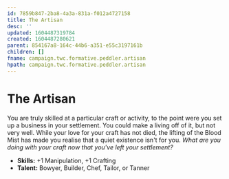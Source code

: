 ```yaml
---
id: 7859b847-2ba8-4a3a-831a-f012a4727158
title: The Artisan
desc: ''
updated: 1604487319784
created: 1604487280621
parent: 854167a8-164c-44b6-a351-e55c3197161b
children: []
fname: campaign.twc.formative.peddler.artisan
hpath: campaign.twc.formative.peddler.artisan
---
```

# The Artisan

You are truly skilled at a particular craft or activity, to the point were you set up a business in your settlement. You could make a living off of it, but not very well. While your love for your craft has not died, the lifting of the Blood Mist has made you realise that a quiet existence isn't for you.
_What are you doing with your craft now that you've left your settlement?_

- **Skills:** +1 Manipulation, +1 Crafting
- **Talent:** Bowyer, Builder, Chef, Tailor, or Tanner

